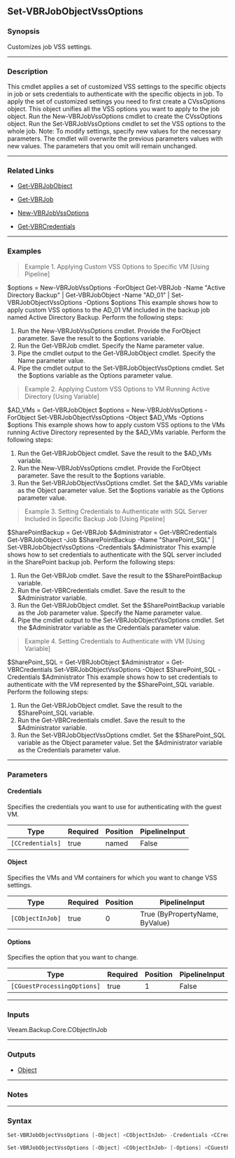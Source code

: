 Set-VBRJobObjectVssOptions
--------------------------

### Synopsis
Customizes job VSS settings.

---

### Description

This cmdlet applies a set of customized VSS settings to the specific objects in job or sets credentials to authenticate with the specific objects in job.
To apply the set of customized settings you need to first create a CVssOptions object. This object unifies all the VSS options you want to apply to the job object.
Run the New-VBRJobVssOptions cmdlet to create the CVssOptions object.
Run the Set-VBRJobVssOptions cmdlet to set the VSS options to the whole job.
Note: To modify settings, specify new values for the necessary parameters. The cmdlet will overwrite the previous parameters values with new values. The parameters that you omit will remain unchanged.

---

### Related Links
* [Get-VBRJobObject](Get-VBRJobObject)

* [Get-VBRJob](Get-VBRJob)

* [New-VBRJobVssOptions](New-VBRJobVssOptions)

* [Get-VBRCredentials](Get-VBRCredentials)

---

### Examples
> Example 1. Applying Custom VSS Options to Specific VM [Using Pipeline]

$options = New-VBRJobVssOptions -ForObject
Get-VBRJob -Name "Active Directory Backup" | Get-VBRJobObject -Name "AD_01" | Set-VBRJobObjectVssOptions -Options $options
This example shows how to apply custom VSS options to the AD_01 VM included in the backup job named Active Directory Backup.
Perform the following steps:
1. Run the New-VBRJobVssOptions cmdlet. Provide the ForObject parameter. Save the result to the $options variable.
2. Run the Get-VBRJob cmdlet. Specify the Name parameter value.
3. Pipe the cmdlet output to the Get-VBRJobObject cmdlet. Specify the Name parameter value.
4. Pipe the cmdlet output to the Set-VBRJobObjectVssOptions cmdlet. Set the $options variable as the Options parameter value.
> Example 2. Applying Custom VSS Options to VM Running Active Directory [Using Variable]

$AD_VMs = Get-VBRJobObject
$options = New-VBRJobVssOptions -ForObject
Set-VBRJobObjectVssOptions -Object $AD_VMs -Options $options
This example shows how to apply custom VSS options to the VMs running Active Directory represented by the $AD_VMs variable.
Perform the following steps:
1. Run the Get-VBRJobObject cmdlet. Save the result to the $AD_VMs variable.
2. Run the New-VBRJobVssOptions cmdlet. Provide the ForObject parameter. Save the result to the $options variable.
3. Run the Set-VBRJobObjectVssOptions cmdlet. Set the $AD_VMs variable as the Object parameter value. Set the $options variable as the Options parameter value.
> Example 3. Setting Credentials to Authenticate with SQL Server Included in Specific Backup Job [Using Pipeline]

$SharePointBackup = Get-VBRJob
$Administrator = Get-VBRCredentials
Get-VBRJobObject -Job $SharePointBackup -Name "SharePoint_SQL" | Set-VBRJobObjectVssOptions -Credentials $Administrator
This example shows how to set credentials to authenticate with the SQL server included in the SharePoint backup job.
Perform the following steps:
1. Run the Get-VBRJob cmdlet. Save the result to the $SharePointBackup variable.
2. Run the Get-VBRCredentials cmdlet. Save the result to the $Administrator variable.
3. Run the Get-VBRJobObject cmdlet. Set the $SharePointBackup variable as the Job parameter value. Specify the Name parameter value.
4. Pipe the cmdlet output to the Set-VBRJobObjectVssOptions cmdlet. Set the $Administrator variable as the Credentials parameter value.
> Example 4. Setting Credentials to Authenticate with VM [Using Variable]

$SharePoint_SQL = Get-VBRJobObject
$Administrator = Get-VBRCredentials
Set-VBRJobObjectVssOptions -Object $SharePoint_SQL -Credentials $Administrator
This example shows how to set credentials to authenticate with the VM represented by the $SharePoint_SQL variable.
Perform the following steps:
1. Run the Get-VBRJobObject cmdlet. Save the result to the $SharePoint_SQL variable.
2. Run the Get-VBRCredentials cmdlet. Save the result to the $Administrator variable.
3. Run the Set-VBRJobObjectVssOptions cmdlet. Set the $SharePoint_SQL variable as the Object parameter value. Set the $Administrator variable as the Credentials parameter value.

---

### Parameters
#### **Credentials**
Specifies the credentials you want to use for authenticating with the guest VM.

|Type            |Required|Position|PipelineInput|
|----------------|--------|--------|-------------|
|`[CCredentials]`|true    |named   |False        |

#### **Object**
Specifies the VMs and VM containers for which you want to change VSS settings.

|Type            |Required|Position|PipelineInput                 |
|----------------|--------|--------|------------------------------|
|`[CObjectInJob]`|true    |0       |True (ByPropertyName, ByValue)|

#### **Options**
Specifies the option that you want to change.

|Type                       |Required|Position|PipelineInput|
|---------------------------|--------|--------|-------------|
|`[CGuestProcessingOptions]`|true    |1       |False        |

---

### Inputs
Veeam.Backup.Core.CObjectInJob

---

### Outputs
* [Object](https://learn.microsoft.com/en-us/dotnet/api/System.Object)

---

### Notes

---

### Syntax
```PowerShell
Set-VBRJobObjectVssOptions [-Object] <CObjectInJob> -Credentials <CCredentials> [<CommonParameters>]
```
```PowerShell
Set-VBRJobObjectVssOptions [-Object] <CObjectInJob> [-Options] <CGuestProcessingOptions> [<CommonParameters>]
```
